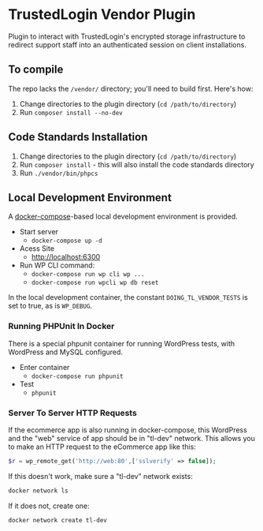 # TrustedLogin Vendor Plugin

Plugin to interact with TrustedLogin's encrypted storage infrastructure to redirect support staff into an authenticated session on client installations.

## To compile

The repo lacks the `/vendor/` directory; you'll need to build first. Here's how:

1. Change directories to the plugin directory (`cd /path/to/directory`)
1. Run `composer install --no-dev`

## Code Standards Installation

1. Change directories to the plugin directory (`cd /path/to/directory`)
1. Run `composer install` - this will also install the code standards directory
1. Run `./vendor/bin/phpcs`

## Local Development Environment

A [docker-compose](https://docs.docker.com/samples/wordpress/)-based local development environment is provided.

- Start server
    - `docker-compose up -d`
- Acess Site
    - [http://localhost:6300](http://localhost:6100)
- Run WP CLI command:
    - `docker-compose run wp cli wp ...`
	- `docker-compose run wpcli wp db reset`


In the local development container, the constant `DOING_TL_VENDOR_TESTS` is set to true, as is `WP_DEBUG`.

### Running PHPUnit In Docker

There is a special phpunit container for running WordPress tests, with WordPress and MySQL configured.

- Enter container
    - `docker-compose run phpunit`
- Test
    - `phpunit`

### Server To Server HTTP Requests
If the ecommerce app is also running in docker-compose, this WordPress and the "web" service of app should be in "tl-dev" network. This allows you to make an HTTP request to the eCommerce app like this:


```php
$r = wp_remote_get('http://web:80',['sslverify' => false]);
```

If this doesn't work, make sure a "tl-dev" network exists:

```bash
docker network ls
```

If it does not, create one:

```bash
docker network create tl-dev
```
